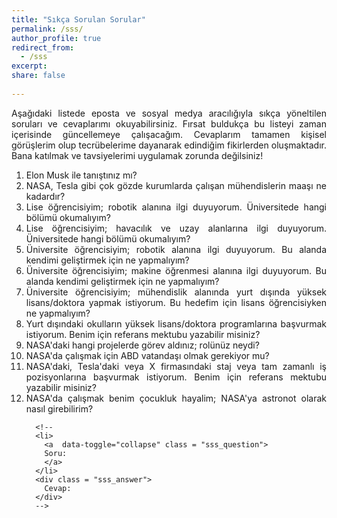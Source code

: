 ```yaml
---
title: "Sıkça Sorulan Sorular"
permalink: /sss/
author_profile: true
redirect_from:
  - /sss
excerpt:
share: false
   
---
```




<style>


li{
  text-align: justify;
}

a.sss_question{
  color: inherit;
  text-align: justify;
}

a:link.sss_question {
  text-decoration: none;  
}

a:visited.sss_question{
  text-decoration: none;  
}

a:hover.sss_question {
  text-decoration: none;
}

a:active.sss_question {
  text-decoration: none;
}  

.sss_answer {
  display: none;
  text-align: justify;
  background-color: #F0F0FF;
}

</style>



<div>
  <p id="sss_question_check" style="text-align: justify;"> Aşağıdaki listede eposta ve sosyal medya aracılığıyla sıkça yöneltilen soruları ve cevaplarımı okuyabilirsiniz. Fırsat buldukça bu listeyi zaman içerisinde güncellemeye çalışacağım. Cevaplarım tamamen kişisel görüşlerim olup tecrübelerime dayanarak edindiğim fikirlerden oluşmaktadır. Bana katılmak ve tavsiyelerimi uygulamak zorunda değilsiniz!</p>

  <ol>
      <li> 
        <a  data-toggle="collapse" class = "sss_question"> 
        Elon Musk ile tanıştınız mı?
        </a> 
      </li>
      <div class = "sss_answer">
        Evet. Tesla'da çalıştığım zamanlarda kendisi mütemadiyen otopilot ile ilgili haftalık mühendislik toplantılarına katılırdı.
      </div>
      <li> 
        <a  data-toggle="collapse" class = "sss_question"> 
        NASA, Tesla gibi çok gözde kurumlarda çalışan mühendislerin maaşı ne kadardır?
        </a> 
      </li>
      <div class = "sss_answer">
        İnternette pek çok firmanın maaş politikalarıyla ilgili istatistiki bilgiler mevcuttur. Örneğin Glassdoor sitesi: <a href="https://www.glassdoor.com/Overview/Working-at-NASA-EI_IE7304.11,15.htm">NASA</a> ve <a href="https://www.glassdoor.com/Reviews/san-jose-tesla-reviews-SRCH_IL.0,8_IM761_KE9,14.htm">Tesla</a>
      </div>
      <li> 
        <a data-toggle="collapse" class = "sss_question"> 
        Lise öğrencisiyim; robotik alanına ilgi duyuyorum. Üniversitede hangi bölümü okumalıyım?
        </a> 
      </li>
      <div class = "sss_answer">
        Robotik gelişmekte olan disiplinlerarası bir alandır. Bu alanda bilgisayar bilimleri, elektrik-bilgisayar mühendisliği, makine mühendisliği gibi farklı alanlardan mezun birçok araştırmacılar çalışmalar yapmaktadır. Bir robotik projesinde temelde işler 3 farklı gruba ayrılır: yazılım, donanım, mekanik tasarım
        <br>
        <br>
        Robotiğin yazılım kısmına ilgi duyuyorsanız, üniversitelerin bilgisayar mühendisliği, bilgisayar bilimleri, kontrol mühendisliği, elektrik mühendisliği, elektronik mühendisliği, haberleşme mühendisliği vb bölümleri tercih edebilirsiniz.
        <br>
        <br>
        Robotiğin donanım kısmına ilgi duyuyorsanız, üniversitelerin elektrik mühendisliği, elektronik mühendisliği, haberleşme mühendisliği, bilgisayar mühendisliği vb bölümleri tercih edebilirsiniz.
        <br>
        <br>
        Robotiğin mekanik tasarımıyla ilgileniyorsanız, makine mühendisliği, uçak mühendisliği, uzay mühendisliği vb bölümleri tercih edebilirsiniz.
      </div>
      <li> 
        <a  data-toggle="collapse" class = "sss_question"> 
        Lise öğrencisiyim; havacılık ve uzay alanlarına ilgi duyuyorum. Üniversitede hangi bölümü okumalıyım?
        </a> 
      </li>
      <div class = "sss_answer">
        İTÜ'de Uçak Mühendisliği, Uzay Mühendisliği, ODTÜ'de Havacılık ve Uzay Mühendisliği bölümlerinde okumanızı tavsiye ederim. Bunların dışında Türkiye'de açılan yeni üniversitelerdeki benzeri bölümleri de inceleyebilirsiniz.  
      </div>
      <li> 
        <a  data-toggle="collapse" class = "sss_question"> 
        Üniversite öğrencisiyim; robotik alanına ilgi duyuyorum. Bu alanda kendimi geliştirmek için ne yapmalıyım?
        </a> 
      </li>
      <div class = "sss_answer">
        Öncelikle ben robotiğin daha çok yazılım geliştirme (kavrama, planlama, kontrol, filtreleme) alanında tecrübe sahibiyim. Bu nedenle robotiğin donanım (elektronik devreler, elektrikli motorlar, algılayıcılar vb) ve mekanik tasarımı (makine parçalarının çizimi, üretimi vb) alanlarına ilginiz varsa bu alanlarda çalışan diğer araştırmacılara danışmanızı öneririm.
        <br>
        <br>
        Robotiğin yazılım geliştirme kısmıyla ilgileniyorsanız, öncelikle temel matematik, ayrık matematik, doğrusal cebir, olasılık ve istatistik, diferansiyel denklemler, temel programlama, veri yapıları, nesne yönelimli programlama, algoritma analizi ve tasarımı, statik, dinamik, doğrusal kontrol sistemleri, kestirim ve filtreleme kuramı, doğrusal optimizasyon, doğrusal olmayan optimizasyon gibi dersleri almanızı tavsiye ederim. Bu derslere ek olarak robotik alanına giriş yapmak için aşağıdaki kitaplardan yararlanabilirsiniz.
        <ul>
         <li>Roland Siegwart et al, <a href = "https://www.amazon.com/Introduction-Autonomous-Mobile-Intelligent-Robotics/dp/0262015358">Introduction to Autonomous Mobile Robots</a>, MIT Press, 2011
         </li>
         <li>John J Craig, <a href="https://www.amazon.com/Introduction-Robotics-Mechanics-Control-4th/dp/0133489795/">Introduction to Robotics: Mechanics and Control</a>, Pearson, 2017
         </li>
        </ul>
        Ayrıca Türkiye'deki robotik alanındaki gelişmeleri, eğitim ve araştırma fırsatlarıyla ilgili duyuruları takip etmek için <a href = "https://groups.google.com/forum/#!forum/turkiye-robotik">turkiye-robotik@googlegroups.com</a> eposta grubuna üye olmanızı tavsiye ederim.
      </div>
            <li> 
        <a  data-toggle="collapse" class = "sss_question"> 
        Üniversite öğrencisiyim; makine öğrenmesi alanına ilgi duyuyorum. Bu alanda kendimi geliştirmek için ne yapmalıyım?
        </a> 
      </li>
      <div class = "sss_answer">
        Makine öğrenmesi alanında çalışabilmek için öncelikle iyi bir matematik temeline ihtiyacınız olacaktır. Bu nedenle aşağıdaki temel matematik derslerini almanızı öneririm.
        <ul>
          <li>doğrusal cebir (linear algebra)</li>
          <li>olasılık teorisi ve istatistik (probability theory and statistics)</li>
          <li>optimizasyona giriş (introduction to optimization)</li>
        </ul>
        İlginize bağlı olarak optimizasyon alanında ileri seviyedeki konuları da öğrenmek isterseniz aşağıdaki dersleri alabilirsiniz. 
        <ul>
          <li>doğrusal programlama (linear programming)</li>
          <li>doğrusal olmayan programlama (nonlinear programming)</li>
          <li>konveks optimizasyon (convex optimization)</li>
        </ul>
        İyi bir matematik temeli edindikten sonra makine öğrenmesi alanıyla ilgili aşağıdaki temel dersleri alabilirsiniz. 
        <ul>
          <li>makine öğrenmesine giriş (introduction to machine learning)</li>
          <li>pekiştirmeli öğrenme (reinforcement learning)</li>
        </ul>
        Makine öğrenmesi alanına giriş yaptıktan sonras ilgi alanınıza göre aşağıdaki konularda dersler alarak uzmanlasabilirsiniz.
        <ul>
          <li>olasılıksal grafik modelleri (probabilistic graphical models)</li>
          <li>derin öğrenme (deep learning)</li>
          <li>bilgisayarlı görü (computer vision)</li>
          <li>görsel tanımlama için evrişimsel sinir ağları (convolution neural networks for visual recognition)</li>
          <li>belirsizlik altında karar verme (decision making under uncertainty)</li>
          <li>doğal dil işleme (natural language processing)</li>
          <li>örüntü tanıma (pattern recognition)</li>
          <li>konuşma tanıma (speech recognition)</li>
        </ul>
        Son olarak makine öğrenmesi algoritmaları gerçeklenirken kullanılan popüler programlama dillerinden bir tanesi de Python'dur. Python ile program yazmak için ilgili temel dersleri alabilir ve daha sonra bu dilde yazılmış makine öğrenmesi kütüphanelerini (NumPy, SciPy, Scikit-learn, Theano, TensorFlow, Keras, PyTorch, Pandas, Matplotlib vb) öğrenebilirsiniz.  
      </div>
            <li> 
        <a  data-toggle="collapse" class = "sss_question"> 
        Üniversite öğrencisiyim; mühendislik alanında yurt dışında yüksek lisans/doktora yapmak istiyorum. Bu hedefim için lisans öğrencisiyken ne yapmalıyım?
        </a> 
      </li>
      <div class = "sss_answer">
        Yurt dışındaki çoğu okulda eğitim paralıdır. Eğitim masraflarınızı herhangi bir bursla karşılamayı düşünüyorsanız, başvuru paketinizin çok iyi olması gerekmektedir. Aşağıda verdiğim genel tavsiyelerin bazıları sadece ABD'deki okullara yöneliktir.
        <ul>
          <li>İyi bir üniversitede mühendislik eğitimi almak</li>
          <li>Derslerinizde akademik anlamda başarılı olmak ve yüksek bir ağırlıklı genel not ortalamasına sahip olmak (yüksek lisans/doktora programlarına başvurabilmek için en az 3.0/4.0 not ortalaması gerekmektedir)</li>
          <li>Mümkünse bölümünüzde dereceye girmek</li>
          <li>Alanınızda yaygın olan yabancı dili çok iyi derecede öğrenmek (mesela İngilizce için TOEFL sınavından en az 80/120 almanız gerekmektedir)</li>
          <li>ABD'deki okullara başvurmayı planlıyorsanız GRE sınavından yüksek skor almak</li>
          <li>Üniversitenizde daha önce yurtdışında çalışmış, iyi hocalardan dersler almak ve bu derslerde en iyi notları almak</li>
          <li>Mümkünse üniversite laboratuvarlarında lisans araştırma öğrencisi olarak projelere katkıda bulunmak</li>
          <li>Bölümünüzdeki tanınmış akademisyenlerden iyi referans mektubu almak</li>
          <li>Lisans eğitimi sırasında yurt içinde/yurt dışında iyi firmalarda staj yapmak</li>
          <li>Üniversiteler arası düzenlenen teknik yarışmalarda katılmak ve proje gruplarında aktif olarak görev almak</li>
          <li>Lisans bitirme projesini iyi bir akademisyen ile yapmak</li>
          <li>Mümkünse lisans bitirme projesinin sonuçlarını özetleyen bir bildiri yazmak ve konferansta sunmak</li>
          <li>Yazılım geliştirme ile ilgili temel konuları bilmek ve mümkünse Matlab, Python gibi dillerde basit programlar yazabilmek</li>
        </ul>
        Bütün bunları yaparsanız üniversitedeki lisans yıllarınızı verimli bir şekilde geçirmiş olur ve okuldan donanımlı olarak mezun olmuş olursunuz. Bundan sonrası tamamen yurtdışındaki okullara yaptığınız başvurulara ve biraz da şansa bağlı. Unutmayın ki ABD'de burslu kabul almak artık çok daha rekabetçi ve sizi diğer rakiplerinizden ayıracak meziyetlere sahip olmanız gerekiyor.
      </div>
      <li> 
        <a  data-toggle="collapse" class = "sss_question"> 
        Yurt dışındaki okulların yüksek lisans/doktora programlarına başvurmak istiyorum. Benim için referans mektubu yazabilir misiniz?
        </a> 
      </li>
      <div class = "sss_answer">
        Öncelikle referans mektuplarını dersini aldığınız, beraber çalışma yaptığınız ve sizi kişisel olarak tanıyan kimselerden almanızı öneririm. Eğer sizinle olan tanışıklığımız sadece internet üzerinden yapılan yazışmalar sayesindeyse, bu durumda yazacağım referans mektubu fazla detaylı olmayacaktır ve bu durum başvurunuzu olumsuz yönde etkileyebilir!
        <br>
        <br>
        İyi bir referans mektubu yazabilmem için aşağıdaki bilgileri bir hafta öncesinden istemekteyim.
        <ul>
          <li>sizin ile olan tanışıklığımızın nedeni, yeri ve süresi</li>
          <li>daha önce beraber yaptığımız çalışmaların veya projelerin isimleri</li>
          <li>mektubun istenme nedeni (staj, iş başvurusu, yüksek lisans, doktora vb)</li>
          <li>mektubun verileceği kurumun bilgileri (üniversite, bölüm, enstitü, firma vb)</li>
          <li>mektubun yazılacağı dil tercihi (Türkçe, İngilizce)</li>
          <li>mektubu yazmamda yardımcı olacak diğer belgeler (CV, not dökümü, TOEFL, GRE vb)</li>
        </ul>
        Bazı üniversiteler ve kurumlar referans mektuplarını internet üzerinden belirli formlar aracılığıyla istemektedir. Bu durumda referans mektubunun yazılacağı site bilgisini bana ulaştırmanız gerekmektedir. İlgili site bilgisini bana göndermeden önce formun kendiniz ile ilgili kısımları doldurmayı unutmayınız.
      </div>
      <li> 
        <a  data-toggle="collapse" class = "sss_question"> 
        NASA'daki hangi projelerde görev aldınız; rolünüz neydi?
        </a> 
      </li>
      <div class = "sss_answer">
        NASA'ya bağlı Jet İtki Laboratuvarı'nda Mobilite ve Robotik Sistemler Bölümü'nde Robotik Teknolojist olarak çalıştım. Detaylı bilgi için <a href = "https://www-robotics.jpl.nasa.gov/people/Oktay_Arslan/personFull.cfm">bölüm sayfasını</a> okuyabilirsiniz.
        <br>
        <br>
        Genel olarak insansız hava araçları, uydular, Mars Roverları vb otonom sistemler için yeni nesil hareket planlama ve kontrol yazılımları geliştiriyordum.
      </div>
      <li> 
        <a  data-toggle="collapse" class = "sss_question"> 
        NASA'da çalışmak için ABD vatandaşı olmak gerekiyor mu?
        </a> 
      </li>
      <div class = "sss_answer">
        NASA'daki bazı iş pozisyonlarına başvurmak için ABD vatandaşı olma şartı gerekmiyor. Nadir durumlarda yabancı ülkelerin vatandaşları, genelde yüksek lisans veya doktora derecesi sahibi, NASA'da çalışabilmektedir. Fakat NASA'daki pek çok  proje stratejik öneme sahiptir ve gizlilik içerisinde yürütülmektedir. Bu tarz projelerde çalışabilmek için ABD vatandaşı veya ABD'de daimi oturum iznine sahip olmak gerekiyor.
      </div>
      <li> 
        <a  data-toggle="collapse" class = "sss_question"> 
        NASA'daki, Tesla'daki veya X firmasındaki staj veya tam zamanlı iş pozisyonlarına başvurmak istiyorum. Benim için referans mektubu yazabilir misiniz?
        </a> 
      </li>
      <div class = "sss_answer">
        Öncelikle referans mektuplarını dersini aldığınız, beraber çalışma yaptığınız ve sizi kişisel olarak tanıyan kimselerden almanızı öneririm. Eğer sizinle olan tanışıklığımız sadece internet üzerinden yapılan yazışmalardan kaynaklanıyorsa, bu durumda yazacağım referans mektubu fazla detaylı olmayacaktır ve bu durum başvurunuzu olumsuz yönde etkileyebilir.
        <br>
        <br>
        İyi bir referans mektubu yazabilmem için aşağıdaki bilgileri bir hafta öncesinden istemekteyim.
        <ul>
          <li>sizin ile olan tanışıklığımızın nedeni, yeri ve süresi</li>
          <li>daha önce beraber yaptığımız çalışmaların veya projelerin isimleri</li>
          <li>mektubun istenme nedeni (staj, iş başvurusu, yüksek lisans, doktora vb)</li>
          <li>mektubun verileceği kurumun bilgileri (üniversite, bölüm, enstitü, firma vb)</li>
          <li>mektubun yazılacağı dil tercihi (Türkçe, İngilizce)</li>
          <li>mektubu yazmamda yardımcı olacak diğer belgeler (CV, not dökümü, TOEFL, GRE vb)</li>
        </ul>
        Bazı üniversiteler ve kurumlar referans mektuplarını internet üzerinden belirli formlar aracılığıyla istemektedir. Bu durumda referans mektubunun yazılacağı site bilgisini bana ulaştırmanız gerekmektedir. İlgili site bilgisini bana göndermeden önce formun kendiniz ile ilgili kısımları doldurmayı unutmayınız.
      </div>
      <li> 
        <a  data-toggle="collapse" class = "sss_question">NASA'da çalışmak benim çocukluk hayalim; NASA'ya astronot olarak nasıl girebilirim?</a> 
      </li>
      <div class = "sss_answer">
        NASA bazı dönemlerde yetiştirilmek üzere ABD vatandaşları arasından astronot adayları seçer ve bu adayları uzun yıllar teknik ve fiziksel olarak zorlu bir eğitime tabi tutar. NASA Astronot Yetiştirme Programı'nı başarıyla tamamlayanlar astronot adayı unvanını alarak bir sonraki uzay görevlerine katılmaya hak kazanırlar. Daha sonra astronot adayları bir uzay görevine katıldıktan sonra astronotluk unvanına sahip olurlar. Dolayısıyla bir kimsenin astronot adayı olabilmesi için öncelikle ABD vatandaşı olması gerekir. Eğer ABD vatandaşı iseniz, bu linklerden astronot yetiştirme programı hakkında detaylı bilgiler edinebilirsiniz: <a href = "https://astronauts.nasa.gov/default.htm">seçilme koşulları</a> ve <a href = "https://astronauts.nasa.gov/content/application.htm">başvuru yapma</a>
      </div>







      <!--
      <li> 
        <a  data-toggle="collapse" class = "sss_question"> 
        Soru:
        </a> 
      </li>
      <div class = "sss_answer">
        Cevap:
      </div>
      --> 

   </ol>
</div>


<script type="text/javascript">
   var questions = document.getElementsByClassName("sss_question");
   var answers = document.getElementsByClassName("sss_answer");

   
   //document.getElementById("sss_question_check").innerHTML = "Number of Questions: " + questions.length.toString();
   

   for (i = 0; i < questions.length ; i++)
   {
      var question_name = "question_" + i;
      var answer_name = "answer_" + i;

      questions[i].id = question_name;
      questions[i].href = "javascript:toggleDiv(\'" + answer_name + "\')";
      
      answers[i].id = answer_name;
   } 

  function toggleDiv(div_id) {
    var x = document.getElementById(div_id);
    if (x.style.display == "none") {
      x.style.display = "block";
    } 
    else {
      x.style.display = "none";
    }
  }
</script>


<!--
<div>
	<ul>
	{% for item in page.sss %}
      <li> <a data-toggle="collapse" href="javascript:toggleDiv('{{item.question}}')">{{item.question}}</a>  </li>
      <div id="{{item.question}}" style="display:none; background-color: lightgray">
       {{item.answer}}
       </div>

    {% endfor %}
    </ul>
</div>

-->

<!--

<section class="faq">
	<ul>
		{% for item in page.faq %}
			<li><a href="#{{ item.question | slugify }}">{{ item.question }}</a></li>
		{% endfor %}
	</ul>

	{% for item in page.faq %}
		<h2 id="{{ item.question | slugify}}">{{ item.question }}<a class="header-link" href="#{{ item.question | slugify }}"></a></h2>
		{{ item.answer | markdownify }}
	{% endfor %}
</section>

-->

